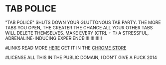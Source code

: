 TAB POLICE
==========

"TAB POLICE" SHUTS DOWN YOUR GLUTTONOUS TAB PARTY. THE MORE TABS YOU OPEN, THE GREATER THE CHANCE ALL YOUR OTHER TABS WILL DELETE THEMSELVES. MAKE EVERY (CTRL + T) A STRESSFUL, ADRENALINE-INDUCING EXPERIENCE!!!!!!!!!!!!!!

#LINKS
READ MORE [HERE](http://ffferal.net/2014/03/21/tab-police/)
GET IT IN THE [CHROME STORE]()

#LICENSE
ALL THIS IN THE PUBLIC DOMAIN, I DON'T GIVE A FUCK 2014
